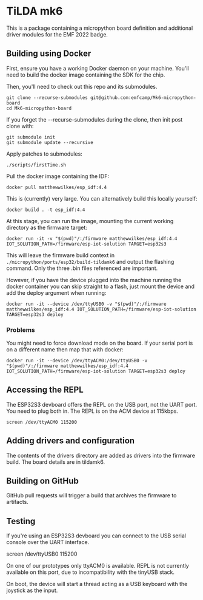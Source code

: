 # TiLDA mk6

This is a package containing a micropython board definition and additional driver modules for the EMF 2022 badge.

## Building using Docker

First, ensure you have a working Docker daemon on your machine. You'll need to build the docker image containing the SDK for the chip.

Then, you'll need to check out this repo and its submodules.

    git clone --recurse-submodules git@github.com:emfcamp/Mk6-micropython-board
    cd Mk6-micropython-board

If you forget the --recurse-submodules during the clone, then init post clone with:

    git submodule init
    git submodule update --recursive

Apply patches to submodules:

    ./scripts/firstTime.sh

Pull the docker image containing the IDF:

    docker pull matthewwilkes/esp_idf:4.4
    
This is (currently) very large. You can alternatively build this locally yourself:

    docker build . -t esp_idf:4.4

At this stage, you can run the image, mounting the current working directory as the firmware target:

    docker run -it -v "$(pwd)"/:/firmware matthewwilkes/esp_idf:4.4 IOT_SOLUTION_PATH=/firmware/esp-iot-solution TARGET=esp32s3

This will leave the firmware build context in `./micropython/ports/esp32/build-tildamk6` and output the flashing command. Only the three .bin files referenced are important.

However, if you have the device plugged into the machine running the docker container you can skip straight to a flash, just mount the device and add the deploy argument when running:

    docker run -it --device /dev/ttyUSB0 -v "$(pwd)"/:/firmware matthewwilkes/esp_idf:4.4 IOT_SOLUTION_PATH=/firmware/esp-iot-solution TARGET=esp32s3 deploy


### Problems

You might need to force download mode on the board. If your serial port is on a different name then map that with docker:

    docker run -it --device /dev/ttyACM0:/dev/ttyUSB0 -v "$(pwd)"/:/firmware matthewwilkes/esp_idf:4.4 IOT_SOLUTION_PATH=/firmware/esp-iot-solution TARGET=esp32s3 deploy

## Accessing the REPL

The ESP32S3 devboard offers the REPL on the USB port, not the UART port. You need to plug both in. The REPL is on the ACM device at 115kbps.

    screen /dev/ttyACM0 115200

## Adding drivers and configuration

The contents of the drivers directory are added as drivers into the firmware build. The board details are in tildamk6.

## Building on GitHub

GitHub pull requests will trigger a build that archives the firmware to artifacts.

## Testing

If you're using an ESP32S3 devboard you can connect to the USB serial console over the UART interface.

   screen /dev/ttyUSB0 115200

On one of our prototypes only ttyACM0 is available. REPL is not currently available on this port, due to incompatibility with the tinyUSB stack.

On boot, the device will start a thread acting as a USB keyboard with the joystick as the input.

